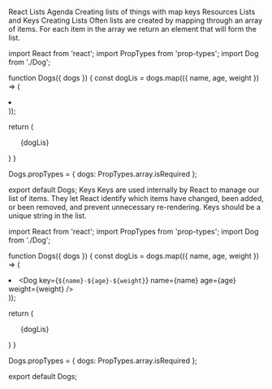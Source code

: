 React Lists
Agenda
Creating lists of things with map
keys
Resources
Lists and Keys
Creating Lists
Often lists are created by mapping through an array of items. For each item in the array we return an element that will form the list.

import React from 'react';
import PropTypes from 'prop-types';
import Dog from './Dog';

function Dogs({ dogs }) {
  const dogLis = dogs.map(({ name, age, weight }) => (
    <li>
      <Dog name={name} age={age} weight={weight} />
    </li>
  ));

  return (
    <ul>
      {dogLis}
    </ul>
  )
}

Dogs.propTypes = {
  dogs: PropTypes.array.isRequired
};

export default Dogs;
Keys
Keys are used internally by React to manage our list of items. They let React identify which items have changed, been added, or been removed, and prevent unnecessary re-rendering. Keys should be a unique string in the list.

import React from 'react';
import PropTypes from 'prop-types';
import Dog from './Dog';

function Dogs({ dogs }) {
  const dogLis = dogs.map(({ name, age, weight }) => (
    <li>
      <Dog key={`${name}-${age}-${weight}`} name={name} age={age} weight={weight} />
    </li>
  ));

  return (
    <ul>
      {dogLis}
    </ul>
  )
}

Dogs.propTypes = {
  dogs: PropTypes.array.isRequired
};

export default Dogs;
